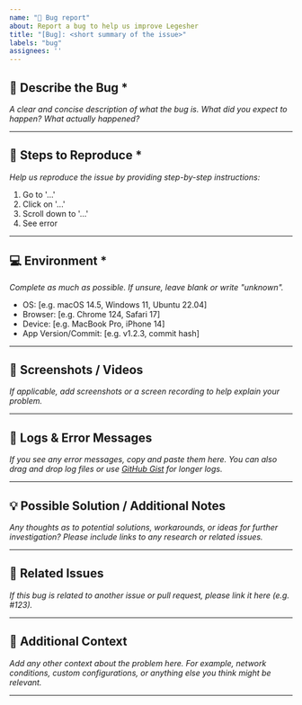 ```yaml
---
name: "🐛 Bug report"
about: Report a bug to help us improve Legesher
title: "[Bug]: <short summary of the issue>"
labels: "bug"
assignees: ''
---
```


<!--
Thank you for taking the time to report a bug! Please fill out as much of this form as possible.
Thorough, clear documentation helps us resolve issues faster.
Fields marked with * are required.
-->

## 🐞 Describe the Bug *
_A clear and concise description of what the bug is. What did you expect to happen? What actually happened?_

---

## 🔁 Steps to Reproduce *
_Help us reproduce the issue by providing step-by-step instructions:_
1. Go to '...'
2. Click on '...'
3. Scroll down to '...'
4. See error

---

## 💻 Environment *
_Complete as much as possible. If unsure, leave blank or write "unknown"._
- OS: [e.g. macOS 14.5, Windows 11, Ubuntu 22.04]
- Browser: [e.g. Chrome 124, Safari 17]
- Device: [e.g. MacBook Pro, iPhone 14]
- App Version/Commit: [e.g. v1.2.3, commit hash]

---

## 📸 Screenshots / Videos
_If applicable, add screenshots or a screen recording to help explain your problem._

---

## 📝 Logs & Error Messages
_If you see any error messages, copy and paste them here. You can also drag and drop log files or use [GitHub Gist](https://gist.github.com/) for longer logs._

---

## 💡 Possible Solution / Additional Notes
_Any thoughts as to potential solutions, workarounds, or ideas for further investigation? Please include links to any research or related issues._

---

## 🔗 Related Issues
_If this bug is related to another issue or pull request, please link it here (e.g. #123)._

---

## 🧩 Additional Context
_Add any other context about the problem here. For example, network conditions, custom configurations, or anything else you think might be relevant._

---

<!--
Thank you for helping us make Legesher better!
-->
